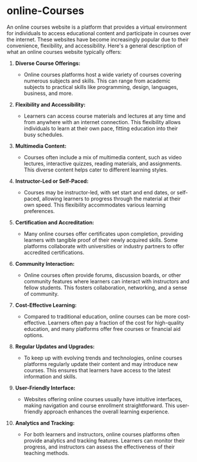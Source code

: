 # online-Courses
 An online courses website is a platform that provides a virtual environment for individuals to access educational content and participate in courses over the internet. These websites have become increasingly popular due to their convenience, flexibility, and accessibility. Here's a general description of what an online courses website typically offers:

1. **Diverse Course Offerings:**
   - Online courses platforms host a wide variety of courses covering numerous subjects and skills. This can range from academic subjects to practical skills like programming, design, languages, business, and more.

2. **Flexibility and Accessibility:**
   - Learners can access course materials and lectures at any time and from anywhere with an internet connection. This flexibility allows individuals to learn at their own pace, fitting education into their busy schedules.

3. **Multimedia Content:**
   - Courses often include a mix of multimedia content, such as video lectures, interactive quizzes, reading materials, and assignments. This diverse content helps cater to different learning styles.

4. **Instructor-Led or Self-Paced:**
   - Courses may be instructor-led, with set start and end dates, or self-paced, allowing learners to progress through the material at their own speed. This flexibility accommodates various learning preferences.

5. **Certification and Accreditation:**
   - Many online courses offer certificates upon completion, providing learners with tangible proof of their newly acquired skills. Some platforms collaborate with universities or industry partners to offer accredited certifications.

6. **Community Interaction:**
   - Online courses often provide forums, discussion boards, or other community features where learners can interact with instructors and fellow students. This fosters collaboration, networking, and a sense of community.

7. **Cost-Effective Learning:**
   - Compared to traditional education, online courses can be more cost-effective. Learners often pay a fraction of the cost for high-quality education, and many platforms offer free courses or financial aid options.

8. **Regular Updates and Upgrades:**
   - To keep up with evolving trends and technologies, online courses platforms regularly update their content and may introduce new courses. This ensures that learners have access to the latest information and skills.

9. **User-Friendly Interface:**
   - Websites offering online courses usually have intuitive interfaces, making navigation and course enrollment straightforward. This user-friendly approach enhances the overall learning experience.

10. **Analytics and Tracking:**
    - For both learners and instructors, online courses platforms often provide analytics and tracking features. Learners can monitor their progress, and instructors can assess the effectiveness of their teaching methods.
